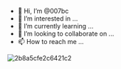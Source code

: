 - 👋 Hi, I’m @007bc
- 👀 I’m interested in ...
- 🌱 I’m currently learning ...
- 💞️ I’m looking to collaborate on ...
- 📫 How to reach me ...

<!---
007bc/007bc is a ✨ special ✨ repository because its `README.md` (this file) appears on your GitHub profile.
You can click the Preview link to take a look at your changes.
--->
![2b8a5cfe2c6421c2](https://user-images.githubusercontent.com/130171300/230643868-75c372a2-a7d0-45c9-b568-8d4b993aa23f.jpg)
